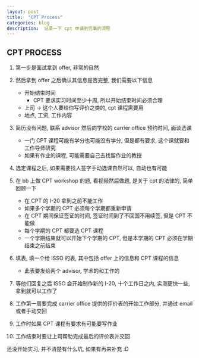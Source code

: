 ```yaml
---
layout: post
title:  "CPT Process"
categories: blog
description:  记录一下 cpt 申请到完事的流程
---
```


## CPT PROCESS

1.  第一步是面试拿到 offer, 非常的自然
2.  然后拿到 offer 之后确认其信息是否完整, 我们需要以下信息

    -   开始结束时间
        -   CPT 要求实习时间至少十周, 所以开始结束时间必须合理
    -   上司 -> 这个人要给你写评价之类的, cpt 课程需要用
    -   地点, 工资, 工作内容

3.  简历没有问题, 联系 advisor 然后向学校的 carrier office 预约时间, 面谈选课
    -   一门 CPT 课程可能有学分也可能没有学分, 但是都有要求, 这个课就要和工作导师研究 
    -   如果有作业的课程, 可能需要自己去找留作业的教授
4.  选定课程之后, 如果需要找人签字手动选课自然可以, 自动也有可能
5.  在 bb 上做 CPT workshop 的题, 看视频然后做题, 是关于 cpt 的法律的, 简单回顾一下
    -   在 CPT 的 I-20 拿到之前不能工作
    -   如果多个学期的 CPT 必须每个学期都重新申请
    -   在 CPT 期间保证签证的时间, 签证时间到了不回国不用续签, 但是 CPT 不能做
    -   每个学期的 CPT 都要选 CPT 课程
    -   一个学期结束就可以开始下个学期的 CPT, 但是本学期的 CPT 必须在学期结束之前结束
6.  填表, 填一个给 ISSO 的表, 其中包括 offer 上的信息和 CPT 课程的信息
    -   此表要发给两个 advisor, 学术的和工作的
7.  等他们回复之后 ISSO 会开始制作新的 I-20, 十个工作日之内, 实测更快一些, 拿到就可以工作了
8.  工作第一周要完成 carrier office 提供的评价表的开始工作部分, 并通过 email 或者手动交回
9.  工作时如果 CPT 课程有要求有可能要写作业
10. 工作结束时要让上司帮助完成最后的评价表并交回

还没开始实习, 并不清楚有什么坑, 如果有再来补充 :D
